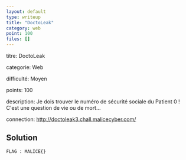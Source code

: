 ```yaml
---
layout: default
type: writeup
title: "DoctoLeak"
category: web
point: 100
files: []
---
```


<!-- {% raw %} -->

<div class="info">
<p class="title">
	<span class="name">titre:</span>
	DoctoLeak
</p>
<p class="category">
	<span class="name">categorie:</span>
	Web
</p>
<p class="difficulty">
	<span class="name">difficulté:</span>
	Moyen
</p>
<p class="points">
	<span class="name">points:</span>
	100
</p>
<p class="description">
	<span class="name">description:</span>
Je dois trouver le numéro de sécurité sociale du Patient 0 !
</br>
C'est une question de vie ou de mort...
</p> 
<p class="connection">
	<span class="name">connection:</span>
	<a href="http://doctoleak3.chall.malicecyber.com/">http://doctoleak3.chall.malicecyber.com/</a>
</p> 
</div>

## Solution



<span class="flag">`FLAG : MALICE{}`</span>

<!-- {% endraw %} -->
